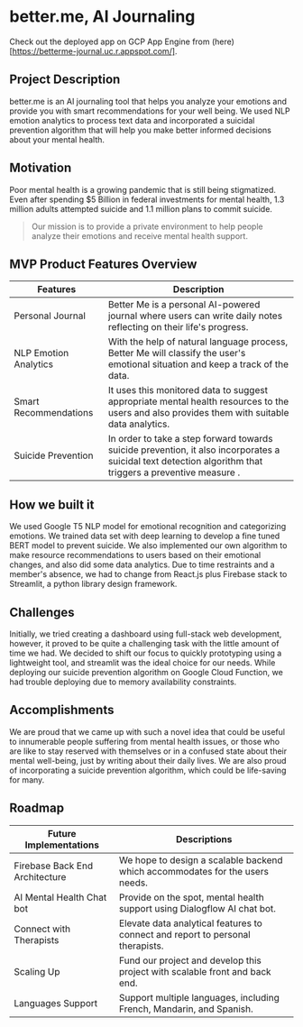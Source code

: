 # better.me, AI Journaling

Check out the deployed app on GCP App Engine from (here)[https://betterme-journal.uc.r.appspot.com/].

## Project Description
better.me is an AI journaling tool that helps you analyze your emotions and provide you with smart recommendations for your well being. We used NLP emotion analytics to process text data and incorporated a suicidal prevention algorithm that will help you make better informed decisions about your mental health.  

## Motivation
Poor mental health is a growing pandemic that is still being stigmatized. Even after spending $5 Billion in federal investments for mental health, 1.3 million adults attempted suicide and 1.1 million plans to commit suicide. 

> Our mission is to provide a private environment to help people analyze their emotions and receive mental health support.


## MVP Product Features Overview

| Features              | Description                                                                                                                                               |
| --------------------- | --------------------------------------------------------------------------------------------------------------------------------------------------------- |
| Personal Journal      | Better Me is a personal AI-powered journal where users can write daily notes reflecting on their life's progress.                                         |
| NLP Emotion Analytics | With the help of natural language process, Better Me will classify the user's emotional situation and keep a track of the data.                           |
| Smart Recommendations | It uses this monitored data to suggest appropriate mental health resources to the users and also provides them with suitable data analytics.              |
| Suicide Prevention    | In order to take a step forward towards suicide prevention, it also incorporates a suicidal text detection algorithm that triggers a preventive measure . | 


## How we built it

We used Google T5 NLP model for emotional recognition and categorizing emotions. We trained data set with deep learning to develop a fine tuned BERT model to prevent suicide. We also implemented our own algorithm to make resource recommendations to users based on their emotional changes, and also did some data analytics. Due to time restraints and a member's absence, we had to change from React.js plus Firebase stack to Streamlit, a python library design framework.

## Challenges 
Initially, we tried creating a dashboard using full-stack web development, however, it proved to be quite a challenging task with the little amount of time we had. We decided to shift our focus to quickly prototyping using a lightweight tool, and streamlit was the ideal choice for our needs. While deploying our suicide prevention algorithm on Google Cloud Function, we had trouble deploying due to memory availability constraints.

## Accomplishments
We are proud that we came up with such a novel idea that could be useful to innumerable people suffering from mental health issues, or those who are like to stay reserved with themselves or in a confused state about their mental well-being, just by writing about their daily lives. We are also proud of incorporating a suicide prevention algorithm, which could be life-saving for many.

## Roadmap

| Future Implementations                | Descriptions                                                                               |
| ------------------------------ | ------------------------------------------------------------------------------ |
| Firebase Back End Architecture | We hope to design a scalable backend which accommodates for the users needs.   |
| AI Mental Health Chat bot      | Provide on the spot, mental health support using Dialogflow AI chat bot.       |
| Connect with Therapists        | Elevate data analytical features to connect and report to personal therapists. |
| Scaling Up                     | Fund our project and develop this project with scalable front and back end.    |
| Languages Support              | Support multiple languages, including French, Mandarin, and Spanish.           |


